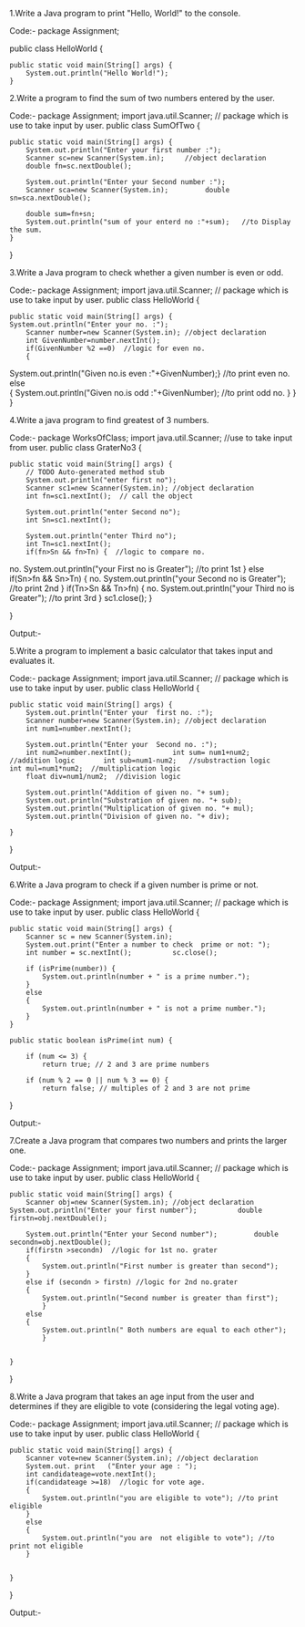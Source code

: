 1.Write a Java program to print "Hello, World!" to the console. 
 
Code:- 
package Assignment; 
 
public class HelloWorld { 
 
 	public static void main(String[] args) { 
 	 	System.out.println("Hello World!"); 
 	} 
 
 
2.Write a program to find the sum of two numbers entered by the user. 

Code:- 
package Assignment; import java.util.Scanner;    // package which is use to take input by user. public class SumOfTwo { 
 
 	public static void main(String[] args) { 
 	 	System.out.println("Enter your first number :"); 
 	 	Scanner sc=new Scanner(System.in);     //object declaration 
 	 	double fn=sc.nextDouble(); 
 
 	 	System.out.println("Enter your Second number :"); 
 	 	Scanner sca=new Scanner(System.in);  	 	double sn=sca.nextDouble(); 
 
 	 	double sum=fn+sn; 
 	 	System.out.println("sum of your enterd no :"+sum);   //to Display the sum. 
 	} 
} 
 
 
3.Write a Java program to check whether a given number is even or odd. 

Code:- 
package Assignment; import java.util.Scanner;    // package which is use to take input by user. public class HelloWorld { 
 
 	public static void main(String[] args) {  	 	System.out.println("Enter your no. :"); 
 	 	Scanner number=new Scanner(System.in); //object declaration 
 	 	int GivenNumber=number.nextInt(); 
  	 	if(GivenNumber %2 ==0)  //logic for even no. 
 	 	{ 
   System.out.println("Given no.is even :"+GivenNumber);}  //to print even no. 
 	 	else  
 	 	{ 
 	 	 	System.out.println("Given no.is odd :"+GivenNumber);  //to print odd no. 
 	 	} 
 	} 
} 
 

  
4.Write a java program to find greatest of 3 numbers.

Code:- 
package WorksOfClass; import java.util.Scanner;  //use to take input from user. public class GraterNo3 { 
 
 	public static void main(String[] args) { 
 	 	// TODO Auto-generated method stub 
 	 	System.out.println("enter first no"); 
 	 	Scanner sc1=new Scanner(System.in); //object declaration 
 	 	int fn=sc1.nextInt();  // call the object 
 
 	 	System.out.println("enter Second no"); 
 	 	int Sn=sc1.nextInt(); 
 
 	 	System.out.println("enter Third no"); 
 	 	int Tn=sc1.nextInt(); 
 	 	if(fn>Sn && fn>Tn) {  //logic to compare no. 
 no. 	 	 	System.out.println("your First no is Greater");  //to print 1st 
 	 	} 
 	 	else if(Sn>fn && Sn>Tn) { 
 no. 	 	 	System.out.println("your Second no is Greater"); //to print 2nd 
 	 	} 
 	 	if(Tn>Sn && Tn>fn) { 
 no. 	 	 	System.out.println("your Third no is Greater"); //to print 3rd 
 	 	} 
 	 	sc1.close(); 
 	} 	
 
} 
 
Output:- 
  
 
5.Write a program to implement a basic calculator that takes input and evaluates it. 
 
Code:- 
package Assignment; import java.util.Scanner;    // package which is use to take input by user. public class HelloWorld { 
 
 	public static void main(String[] args) { 
 	 	System.out.println("Enter your  first no. :"); 
 	 	Scanner number=new Scanner(System.in); //object declaration 
 	 	int num1=number.nextInt(); 
 
 	 	System.out.println("Enter your  Second no. :"); 
 	 	int num2=number.nextInt();  	 	int sum= num1+num2;  //addition logic  	 	int sub=num1-num2;   //substraction logic  	 	int mul=num1*num2;  //multiplication logic 
 	 	float div=num1/num2;  //division logic 
 
 	 	System.out.println("Addition of given no. "+ sum); 
 	 	System.out.println("Substration of given no. "+ sub); 
 	 	System.out.println("Multiplication of given no. "+ mul); 
 	 	System.out.println("Division of given no. "+ div); 
 
 	} 
} 
 
Output:- 
  
 
 
6.Write a Java program to check if a given number is prime or not.

Code:- 
package Assignment; import java.util.Scanner;    // package which is use to take input by user. public class HelloWorld { 
 
 	public static void main(String[] args) { 
 	 	Scanner sc = new Scanner(System.in); 
 	 	System.out.print("Enter a number to check  prime or not: "); 
 	 	int number = sc.nextInt();  	 	sc.close(); 
 
 	 	if (isPrime(number)) { 
 	 	 	System.out.println(number + " is a prime number."); 
 	 	}  
 	 	else 
 	 	{ 
 	 	 	System.out.println(number + " is not a prime number."); 
 	 	} 
 	} 
 
 	public static boolean isPrime(int num) { 
 
 	 	if (num <= 3) { 
 	 	 	return true; // 2 and 3 are prime numbers 
  	 
 	 	if (num % 2 == 0 || num % 3 == 0) { 
 	 	 	return false; // multiples of 2 and 3 are not prime 
 
 
 
} 
 
Output:- 
 
 
7.Create a Java program that compares two numbers and prints the larger one.

Code:- 
package Assignment; import java.util.Scanner;    // package which is use to take input by user. public class HelloWorld { 
 
 	public static void main(String[] args) { 
 	 	Scanner obj=new Scanner(System.in); //object declaration  	 	System.out.println("Enter your first number");  	 	double firstn=obj.nextDouble();  
 	 	 
 	 	System.out.println("Enter your Second number");  	 	double secondn=obj.nextDouble();  
 	 	if(firstn >secondn)  //logic for 1st no. grater 
 	 	{ 
 	 	 	System.out.println("First number is greater than second"); 
 	 	} 
 	 	else if (secondn > firstn) //logic for 2nd no.grater 
 	 	{ 
 	 	 	System.out.println("Second number is greater than first"); 
 	 	 	} 
 	 	else 
 	 	{ 
 	 	 	System.out.println(" Both numbers are equal to each other"); 
 	 	 	}  
 	 	 
 
 	} 
} 
 

 
8.Write a Java program that takes an age input from the user and determines if they are eligible to vote (considering the legal voting age).

Code:- 
package Assignment; import java.util.Scanner;    // package which is use to take input by user. public class HelloWorld { 
 
 	public static void main(String[] args) { 
 	 	Scanner vote=new Scanner(System.in); //object declaration 
 	 	System.out.	print	("Enter your age : "); 
 	 	int candidateage=vote.nextInt(); 
  	 	if(candidateage >=18)  //logic for vote age. 
 	 	{ 
 	 	 	System.out.println("you are eligible to vote"); //to print eligible 
 	 	} 
 	 	else 
 	 	{ 
 	 	 	System.out.println("you are  not eligible to vote"); //to print not eligible 
 	 	} 
 
 
 	} 
} 
 
Output:- 
